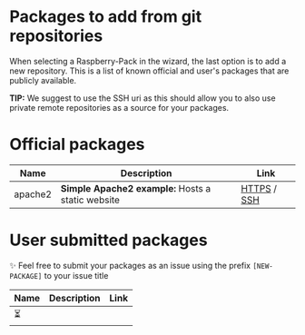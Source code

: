 # Packages to add from git repositories

When selecting a Raspberry-Pack in the wizard, the last option is to add a new repository. This is a list of known official and user's packages that are publicly available.

**TIP:** We suggest to use the SSH uri as this should allow you to also use private remote repositories as a source for your packages.

# Official packages

| Name    | Description                                        | Link                                                                                                                              |
| ------- | -------------------------------------------------- | --------------------------------------------------------------------------------------------------------------------------------- |
| apache2 | **Simple Apache2 example:** Hosts a static website | [HTTPS](https://github.com/constant-flow/raspberry-pack-apache2) / [SSH](git@github.com:constant-flow/raspberry-pack-apache2.git) |

# User submitted packages

✨ Feel free to submit your packages as an issue using the prefix `[NEW-PACKAGE]` to your issue title

| Name | Description | Link |
| ---- | ----------- | ---- |
| ⏳   |             |      |
